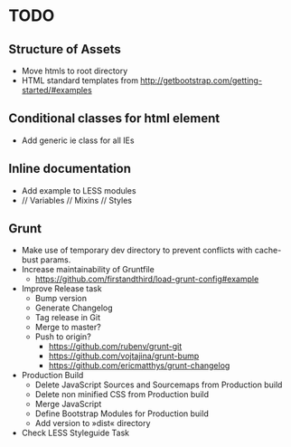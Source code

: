 # TODO

## Structure of Assets
* Move htmls to root directory
* HTML standard templates from http://getbootstrap.com/getting-started/#examples

## Conditional classes for html element
* Add generic ie class for all IEs

## Inline documentation ##
* Add example to LESS modules
*	// Variables
	// Mixins
	// Styles

## Grunt
* Make use of temporary dev directory to prevent conflicts with cache-bust params.
* Increase maintainability of Gruntfile
	* https://github.com/firstandthird/load-grunt-config#example
* Improve Release task
	* Bump version
	* Generate Changelog
	* Tag release in Git
	* Merge to master?
	* Push to origin?
		* https://github.com/rubenv/grunt-git
		* https://github.com/vojtajina/grunt-bump
		* https://github.com/ericmatthys/grunt-changelog
* Production Build
	* Delete JavaScript Sources and Sourcemaps from Production build
	* Delete non minified CSS from Production build
	* Merge JavaScript
	* Define Bootstrap Modules for Production build
	* Add version to »dist« directory
* Check LESS Styleguide Task
